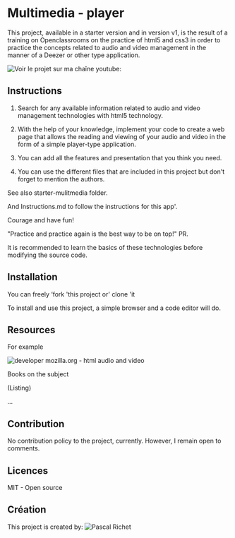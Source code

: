 # Multimedia - player

This project, available in a starter version and in version v1, is the result of a training on Openclassrooms on the practice of html5 and css3 in order to practice the concepts related to audio and video management in the manner of a Deezer or other type application.

![Voir le projet sur ma chaîne youtube:](https://www.youtube.com/watch?v=zn7OP1wSuQw)

## Instructions

1. Search for any available information related to audio and video management technologies with html5 technology.

2. With the help of your knowledge, implement your code to create a web page that allows the reading and viewing of your audio and video in the form of a simple player-type application.

3. You can add all the features and presentation that you think you need.

4. You can use the different files that are included in this project but don't forget to mention the authors.

See also starter-mulitmedia folder.

And Instructions.md to follow the instructions for this app'.

Courage and have fun!

"Practice and practice again is the best way to be on top!"
PR.

It is recommended to learn the basics of these technologies before modifying the source code.

## Installation

You can freely ‘fork 'this project or' clone 'it

To install and use this project, a simple browser and a code editor will do.

## Resources

For example

![developer mozilla.org - html audio and video](https://developer.mozilla.org/fr/docs/Web/HTML/Utilisation_d%27audio_et_video_en_HTML5)

Books on the subject

(Listing)

...

## Contribution

No contribution policy to the project, currently.
However, I remain open to comments.

## Licences

MIT - Open source

## Création

This project is created by: ![Pascal Richet](https://github.com/PascalR2014)
